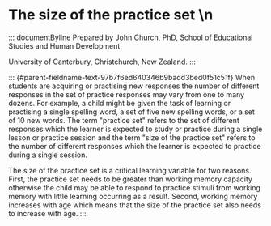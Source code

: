 # The size of the practice set \n

::: documentByline
Prepared by John Church, PhD, School of Educational Studies and Human
Development

University of Canterbury, Christchurch, New Zealand.
:::

::: {#parent-fieldname-text-97b7f6ed640346b9badd3bed0f51c51f}
When students are acquiring or practising new responses the number of
different responses in the set of practice responses may vary from one
to many dozens. For example, a child might be given the task of learning
or practising a single spelling word, a set of five new spelling words,
or a set of 10 new words. The term "practice set" refers to the set of
different responses which the learner is expected to study or practice
during a single lesson or practice session and the term "size of the
practice set" refers to the number of different responses which the
learner is expected to practice during a single session.

The size of the practice set is a critical learning variable for two
reasons. First, the practice set needs to be greater than working memory
capacity otherwise the child may be able to respond to practice stimuli
from working memory with little learning occurring as a result. Second,
working memory increases with age which means that the size of the
practice set also needs to increase with age.
:::
